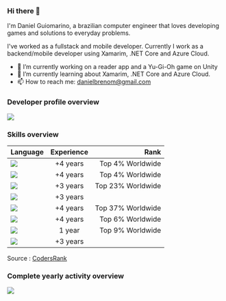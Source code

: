 ### Hi there 👋

I'm Daniel Guiomarino, a brazilian computer engineer that loves developing games and solutions to everyday problems.

I've worked as a fullstack and mobile developer. Currently I work as a backend/mobile developer using Xamarim, .NET Core and Azure Cloud.

- 🔭 I’m currently working on a reader app and a Yu-Gi-Oh game on Unity
- 🌱 I’m currently learning about Xamarim, .NET Core and Azure Cloud.
- 📫 How to reach me: danielbrenom@gmail.com

### Developer profile overview

<img src="https://cr-ss-service.azurewebsites.net/api/ScreenShot?widget=summary&username=danielbrenom&badges=2&branding=false"/>

### Skills overview
| Language       | Experience           | Rank  |
| ------------- |:-------------:| -----:|
| <img src="https://img.shields.io/badge/c%23%20-%23239120.svg?&style=for-the-badge&logo=c-sharp&logoColor=white"/>  | +4 years | Top 4% Worldwide |
| <img src="https://img.shields.io/badge/php-%23777BB4.svg?&style=for-the-badge&logo=php&logoColor=white"/> | +4 years |  Top 4% Worldwide |
| <img src="https://img.shields.io/badge/javascript%20-%23323330.svg?&style=for-the-badge&logo=javascript&logoColor=%23F7DF1E"/> | +3 years | Top 23% Worldwide |
| <img src="https://img.shields.io/badge/jquery%20-%230769AD.svg?&style=for-the-badge&logo=jquery&logoColor=white"/> | +3 years |  |
| <img src="https://img.shields.io/badge/html5%20-%23E34F26.svg?&style=for-the-badge&logo=html5&logoColor=white"/> | +4 years | Top 37% Worldwide |
| <img src="https://img.shields.io/badge/css3%20-%231572B6.svg?&style=for-the-badge&logo=css3&logoColor=white"/> | +4 years | Top 6% Worldwide |
| <img src="https://img.shields.io/badge/SASS%20-hotpink.svg?&style=for-the-badge&logo=SASS&logoColor=white"/> | 1 year | Top 9% Worldwide |
| <img src="https://img.shields.io/badge/unity%20-%23000000.svg?&style=for-the-badge&logo=unity&logoColor=white"/> | +3 years | |

Source : [CodersRank](https://profile.codersrank.io/user/danielbrenom/)
### Complete yearly activity overview

<img src="https://cr-ss-service.azurewebsites.net/api/ScreenShot?widget=activity&username=danielbrenom&branding=false&labels=true"/>



